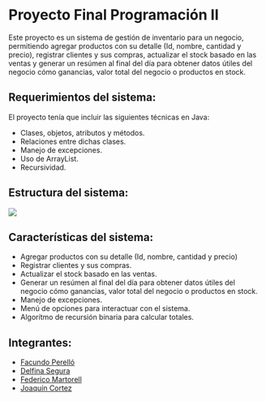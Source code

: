 # Proyecto Final Programación II
Este proyecto es un sistema de gestión de inventario para un negocio, 
permitiendo agregar productos con su detalle (Id, nombre, cantidad y precio), 
registrar clientes y sus compras, actualizar el stock basado en las ventas y 
generar un resúmen al final del día para obtener datos útiles del negocio cómo ganancias,
valor total del negocio o productos en stock.
## Requerimientos del sistema:
El proyecto tenía que incluir las siguientes técnicas en Java:
- Clases, objetos, atributos y métodos.
- Relaciones entre dichas clases.
- Manejo de excepciones.
- Uso de ArrayList.
- Recursividad.

## Estructura del sistema:
[![](https://mermaid.ink/img/pako:eNqNVF1P5CAU_SsNTxpbs2tntJLNJJvZF5NdY6wx2U1fENhKLDDhw6xO5r8LtIy01s3w0nLO5XLv4cAWYEkogAB3SOsfDLUK8UZkbgQku1GSWGxktu1RPwph-XdlGLadhBkTJqUkf1AUZrVRTLQJ8Yw6qWBGpH3oaIJjJAwjiEwSnbTUXL9vc3Q8ocI2U_Te7zEF18MGI1x_xHdp2-uOUWHouOvPWmNkBsSSbxTSMPvJtPl277KhVVKAE5q2SK1D1FGgp3X3CQ7r_Gq-jZB31MRmOE-4P9nDziJGH6RuiKeYyTtpUDdb2ZV49rUpJmfLi7rFbWek21cUf47nK9azLhlVFpkA1kbipxGDsLGoY69I9VzMnHuZ5pqrXemUj4Vn-4Zh0nwqfm-52PngwFV6hfwif0kV88aaXqUTJhh2ZFp7MRWrdmcsqEpDuNRGvYeM9CrcahboYKX_LB_q1b9nfBtjbqm2nIqJIeJdK4pVb9ge7r3rwbFTo7iemQqZckPankjsNs4IcsCp4ogR9wiG82qAeaScNgC6X4LUUwMasXNxyBpZvwgMoFGW5kBJ2z4C-Bd12s3shiBDhxd0j1LCjFS_hjfWf3KwQeKPlDymcVMAt-AfgItqebpYVufVWbUsL8pFWebgBcCz5emlG1X15bxcXF44dpeD15Dh6-4NzYS-Tg?type=png)](https://mermaid.live/edit#pako:eNqNVF1P5CAU_SsNTxpbs2tntJLNJJvZF5NdY6wx2U1fENhKLDDhw6xO5r8LtIy01s3w0nLO5XLv4cAWYEkogAB3SOsfDLUK8UZkbgQku1GSWGxktu1RPwph-XdlGLadhBkTJqUkf1AUZrVRTLQJ8Yw6qWBGpH3oaIJjJAwjiEwSnbTUXL9vc3Q8ocI2U_Te7zEF18MGI1x_xHdp2-uOUWHouOvPWmNkBsSSbxTSMPvJtPl277KhVVKAE5q2SK1D1FGgp3X3CQ7r_Gq-jZB31MRmOE-4P9nDziJGH6RuiKeYyTtpUDdb2ZV49rUpJmfLi7rFbWek21cUf47nK9azLhlVFpkA1kbipxGDsLGoY69I9VzMnHuZ5pqrXemUj4Vn-4Zh0nwqfm-52PngwFV6hfwif0kV88aaXqUTJhh2ZFp7MRWrdmcsqEpDuNRGvYeM9CrcahboYKX_LB_q1b9nfBtjbqm2nIqJIeJdK4pVb9ge7r3rwbFTo7iemQqZckPankjsNs4IcsCp4ogR9wiG82qAeaScNgC6X4LUUwMasXNxyBpZvwgMoFGW5kBJ2z4C-Bd12s3shiBDhxd0j1LCjFS_hjfWf3KwQeKPlDymcVMAt-AfgItqebpYVufVWbUsL8pFWebgBcCz5emlG1X15bxcXF44dpeD15Dh6-4NzYS-Tg)
## Características del sistema:
- Agregar productos con su detalle (Id, nombre, cantidad y precio)
- Registrar clientes y sus compras.
- Actualizar el stock basado en las ventas.
- Generar un resúmen al final del día para obtener datos útiles del negocio cómo ganancias, valor total del negocio o
  productos en stock.
- Manejo de excepciones.
- Menú de opciones para interactuar con el sistema.
- Algorítmo de recursión binaria para calcular totales.
## Integrantes:

- [Facundo Perelló](https://github.com/Facundo-Perello-04)
- [Delfina Segura]()
- [Federico Martorell]()
- [Joaquín Cortez](https://joaquincortezportfolio.netlify.app/)
